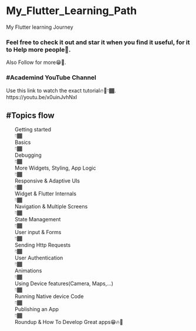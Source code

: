 # My_Flutter_Learning_Path
My Flutter learning Journey
<h3>Feel free to check it out and star it when you find it useful, for it to Help more people🚀.</h3>
Also Follow for more😁🤗.

<h3>#Academind YouTube Channel</h3>
Use this link to watch the exact tutorial🔥🤗👇🏾.<br>
https://youtu.be/x0uinJvhNxI

<h2>#Topics flow</h2><ul>
Getting started<br>👇🏾<br>Basics<br>👇🏾<br>Debugging<br>👇🏾<br>More Widgets, Styling, App Logic<br>👇🏾<br>Responsive & Adaptive UIs<br>👇🏾<br>Widget & Flutter Internals<br>👇🏾<br>Navigation & Multiple Screens<br>👇🏾<br>State Management<br>👇🏾<br>User input & Forms<br>👇🏾<br>Sending Http Requests<br>👇🏾<br>User Authentication<br>👇🏾<br>Animations<br>👇🏾<br>Using Device features(Camera, Maps,...)<br>👇🏾<br>Running Native device Code<br>👇🏾<br>Publishing an App<br>👇🏾<br>Roundup & How To Develop Great apps😁🔥💯</ul>
